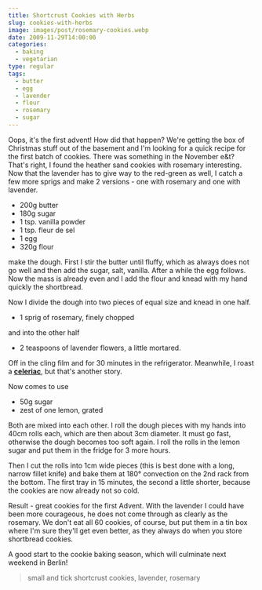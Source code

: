 ```yaml
---
title: Shortcrust Cookies with Herbs
slug: cookies-with-herbs
image: images/post/rosemary-cookies.webp
date: 2009-11-29T14:00:00
categories: 
  - baking
  - vegetarian
type: regular
tags: 
  - butter
  - egg
  - lavender
  - flour
  - rosemary
  - sugar
---
```


Oops, it's the first advent! How did that happen? We're getting the box of Christmas stuff out of the basement and I'm looking for a quick recipe for the first batch of cookies. There was something in the November e&t? That's right, I found the heather sand cookies with rosemary interesting. Now that the lavender has to give way to the red-green as well, I catch a few more sprigs and make 2 versions - one with rosemary and one with lavender.

* 200g butter 
* 180g sugar 
* 1 tsp. vanilla powder 
* 1 tsp. fleur de sel 
* 1 egg 
* 320g flour

make the dough. First I stir the butter until fluffy, which as always does not go well and then add the sugar, salt, vanilla. After a while the egg follows. Now the mass is already even and I add the flour and knead with my hand quickly the shortbread.

Now I divide the dough into two pieces of equal size and knead in one half.

* 1 sprig of rosemary, finely chopped

and into the other half

* 2 teaspoons of lavender flowers, a little mortared.

Off in the cling film and for 30 minutes in the refrigerator. Meanwhile, I roast a **[celeriac](../fried-celeriac-cutlets/)**, but that's another story.

Now comes to use

* 50g sugar 
* zest of one lemon, grated

Both are mixed into each other. I roll the dough pieces with my hands into 40cm rolls each, which are then about 3cm diameter. It must go fast, otherwise the dough becomes too soft again. I roll the rolls in the lemon sugar and put them in the fridge for 3 more hours.

Then I cut the rolls into 1cm wide pieces (this is best done with a long, narrow fillet knife) and bake them at 180° convection on the 2nd rack from the bottom. The first tray in 15 minutes, the second a little shorter, because the cookies are now already not so cold.

Result - great cookies for the first Advent. With the lavender I could have been more courageous, he does not come through as clearly as the rosemary. We don't eat all 60 cookies, of course, but put them in a tin box where I'm sure they'll get even better, as they always do when you store shortbread cookies.

A good start to the cookie baking season, which will culminate next weekend in Berlin!

> small and tick shortcrust cookies, lavender, rosemary